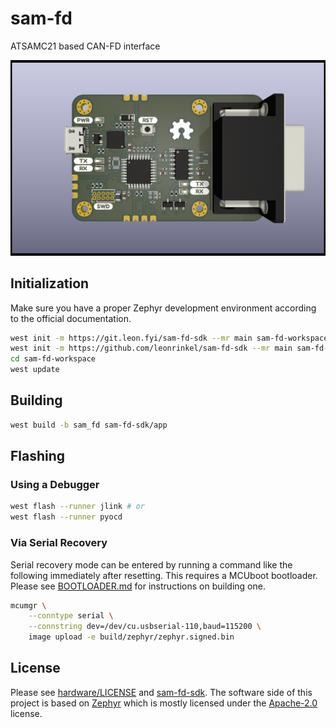 # sam-fd

ATSAMC21 based CAN-FD interface

![Render of the interface PCB](rev1/sam-fd.png)

## Initialization

Make sure you have a proper Zephyr development environment according to the official documentation.

```sh
west init -m https://git.leon.fyi/sam-fd-sdk --mr main sam-fd-workspace # or
west init -m https://github.com/leonrinkel/sam-fd-sdk --mr main sam-fd-workspace
cd sam-fd-workspace
west update
```

## Building

```sh
west build -b sam_fd sam-fd-sdk/app
```

## Flashing

### Using a Debugger

```sh
west flash --runner jlink # or
west flash --runner pyocd
```

### Via Serial Recovery

Serial recovery mode can be entered by running a command like the following immediately after resetting. This requires a MCUboot bootloader. Please see [BOOTLOADER.md](BOOTLOADER.md) for instructions on building one.

```sh
mcumgr \
    --conntype serial \
    --connstring dev=/dev/cu.usbserial-110,baud=115200 \
    image upload -e build/zephyr/zephyr.signed.bin
```

## License

Please see [hardware/LICENSE](rev1/LICENSE) and [sam-fd-sdk](https://git.leon.fyi/sam-fd-sdk). The software side of this project is based on [Zephyr](https://www.zephyrproject.org) which is mostly licensed under the [Apache-2.0](http://www.apache.org/licenses/LICENSE-2.0) license.
